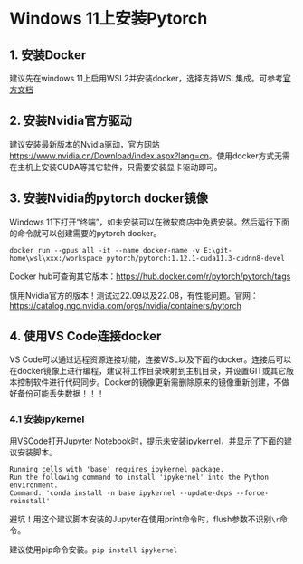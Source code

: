 # Windows 11上安装Pytorch  

## 1. 安装Docker  

建议先在windows 11上启用WSL2并安装docker，选择支持WSL集成。可参考[官方文档](https://docs.docker.com/desktop/windows/wsl/)  

## 2. 安装Nvidia官方驱动  

建议安装最新版本的Nvidia驱动，官方网站<https://www.nvidia.cn/Download/index.aspx?lang=cn>。使用docker方式无需在主机上安装CUDA等其它软件，只需要安装显卡驱动即可。  

## 3. 安装Nvidia的pytorch docker镜像  

Windows 11下打开“终端”，如未安装可以在微软商店中免费安装。然后运行下面的命令就可以创建需要的pytorch docker。

```linux
docker run --gpus all -it --name docker-name -v E:\git-home\wsl\xxx:/workspace pytorch/pytorch:1.12.1-cuda11.3-cudnn8-devel
```  

Docker hub可查询其它版本：<https://hub.docker.com/r/pytorch/pytorch/tags>  

慎用Nvidia官方的版本！测试过22.09以及22.08，有性能问题。官网：<https://catalog.ngc.nvidia.com/orgs/nvidia/containers/pytorch>  

## 4. 使用VS Code连接docker  

VS Code可以通过远程资源连接功能，连接WSL以及下面的docker。连接后可以在docker镜像上进行编程，建议将工作目录映射到主机目录，并设置GIT或其它版本控制软件进行代码同步。Docker的镜像更新需删除原来的镜像重新创建，不做好备份可能丢失数据！！！  

### 4.1 安装ipykernel  

用VSCode打开Jupyter Notebook时，提示未安装ipykernel，并显示了下面的建议安装脚本。  

```linux
Running cells with 'base' requires ipykernel package.
Run the following command to install 'ipykernel' into the Python environment. 
Command: 'conda install -n base ipykernel --update-deps --force-reinstall'
```

避坑！用这个建议脚本安装的Jupyter在使用print命令时，flush参数不识别`\r`命令。

建议使用pip命令安装。`pip install ipykernel`  

